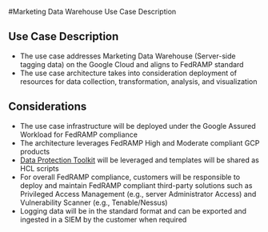 #Marketing Data Warehouse Use Case Description


## Use Case Description

* The use case addresses Marketing Data Warehouse (Server-side tagging data) on the Google Cloud and aligns to FedRAMP standard
* The use case architecture takes into consideration deployment of resources for data collection, transformation, analysis, and visualization

## Considerations


* The use case infrastructure will be deployed under the Google Assured Workload for FedRAMP compliance
* The architecture leverages FedRAMP High and Moderate compliant GCP products 
* [Data Protection Toolkit](https://github.com/GoogleCloudPlatform/healthcare-data-protection-suite) will be leveraged and templates will be shared as HCL scripts
* For overall FedRAMP compliance, customers will be responsible to deploy and maintain FedRAMP compliant third-party solutions such as Privileged Access Management (e.g., server Administrator Access) and Vulnerability Scanner (e.g., Tenable/Nessus)
* Logging data will be in the standard format and can be exported and ingested in a SIEM by the customer when required

